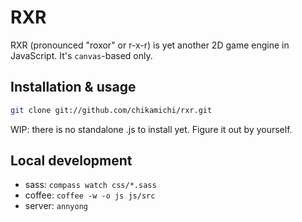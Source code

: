 # RXR

RXR (pronounced "roxor" or r-x-r) is yet another 2D game engine in JavaScript. It's `canvas`-based only.

## Installation & usage

``` bash
git clone git://github.com/chikamichi/rxr.git
```

WIP: there is no standalone .js to install yet. Figure it out by yourself.

## Local development

* sass: `compass watch css/*.sass`
* coffee: `coffee -w -o js js/src`
* server: `annyong`
